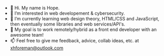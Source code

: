 - 👋 Hi. My name is Hope.
- 👀 I’m interested in web developement & cybersecurity.
- 🌱 I’m currently learning web design theory, HTML/CSS and JavaScript, then eventually some libraries and web services/API's.
- 💞️ My goal is to work remotely/hybrid as a front end developer with an awesome team!
- 📫 Feel free to give me feedback, advice, collab ideas, etc. at xhforeman@outlook.com

<!---
hopeforeman/hopeforeman is a ✨ special ✨ repository because its `README.md` (this file) appears on your GitHub profile.
You can click the Preview link to take a look at your changes.
--->
